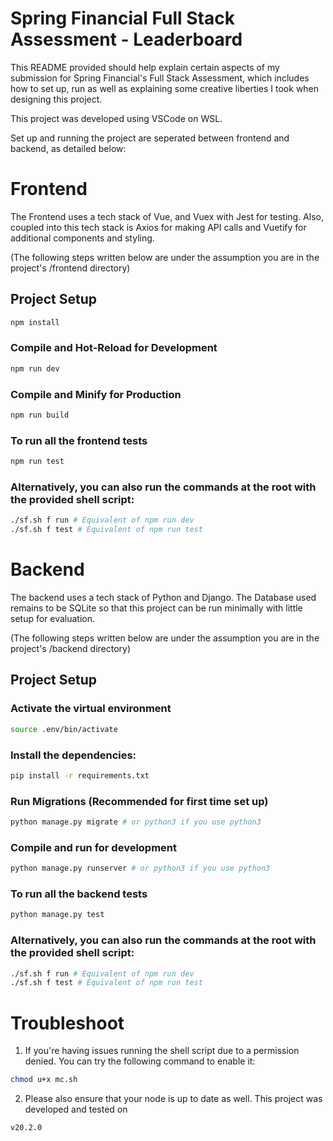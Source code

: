 # Spring Financial Full Stack Assessment - Leaderboard

This README provided should help explain certain aspects of my submission for Spring Financial's Full Stack Assessment, which includes how to set up, run as well as explaining some creative liberties I took when designing this project.

This project was developed using VSCode on WSL.

Set up and running the project are seperated between frontend and backend, as detailed below:

# Frontend

The Frontend uses a tech stack of Vue, and Vuex with Jest for testing. Also, coupled into this tech stack is Axios for making API calls and Vuetify for additional components and styling.

(The following steps written below are under the assumption you are in the project's /frontend directory)

## Project Setup

```sh
npm install
```

### Compile and Hot-Reload for Development

```sh
npm run dev
```

### Compile and Minify for Production

```sh
npm run build
```

### To run all the frontend tests

```sh
npm run test
```

### Alternatively, you can also run the commands at the root with the provided shell script:

```sh
./sf.sh f run # Equivalent of npm run dev
./sf.sh f test # Equivalent of npm run test
```

# Backend

The backend uses a tech stack of Python and Django. The Database used remains to be SQLite so that this project can be run minimally with little setup for evaluation.

(The following steps written below are under the assumption you are in the project's /backend directory)

## Project Setup

### Activate the virtual environment

```sh
source .env/bin/activate
```

### Install the dependencies:

```sh
pip install -r requirements.txt
```

### Run Migrations (Recommended for first time set up)

```sh
python manage.py migrate # or python3 if you use python3
```

### Compile and run for development

```sh
python manage.py runserver # or python3 if you use python3
```

### To run all the backend tests

```sh
python manage.py test
```

### Alternatively, you can also run the commands at the root with the provided shell script:

```sh
./sf.sh f run # Equivalent of npm run dev
./sf.sh f test # Equivalent of npm run test
```

# Troubleshoot

1. If you're having issues running the shell script due to a permission denied. You can try the following command to enable it:

```sh
chmod u+x mc.sh
```

2. Please also ensure that your node is up to date as well. This project was developed and tested on

```sh
v20.2.0
```
